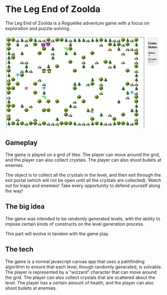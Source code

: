 # The Leg End of Zoolda

The Leg End of Zoolda is a Roguelike adventure game with a focus on exploration and puzzle-solving.

![Zoolda Screenshot](zoolda-screenshot.jpg)

## Gameplay

The game is played on a grid of tiles. The player can move around the grid, and the player can also collect crystals. The player can also shoot bullets at enemies.

The object is to collect all the crystals in the level, and then exit through the exit portal (which will not be open until all the crystals are collected). Watch out for traps and enemies! Take every opportunity to defend yourself along the way!

## The big idea

The game was intended to be randomly generated levels, with the ability to impose certain kinds of 
constructs on the level generation process. 

This part will evolve in tandem with the game play.

## The tech

The game is a normal javascript canvas app that uses a pathfinding algorithm to ensure that each level, 
though randomly generated, is solvable. The player is represented by a "wizzard" character that can move 
around the grid. The player can also collect crystals that are scattered about the level. The player has 
a certain amount of health, and the player can also shoot bullets at enemies.


